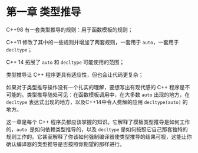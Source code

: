 # 第一章 类型推导

C++98 有一套类型推导的规则：用于函数模板的规则；

C++11 修改了其中的一些规则并增加了两套规则，一套用于 `auto`，一套用于 `decltype`；

C++ 14 拓展了 `auto` 和 `decltype` 可能使用的范围；

类型推导让 C++ 程序更具有适应性，但也会让代码更复杂；

如果对于类型推导操作没有一个扎实的理解，要想写出有现代感的 C++ 程序是不可能的。类型推导随处可见：在函数模板调用中，在大多数 `auto` 出现的地方，在 `decltype` 表达式出现的地方，以及C++14中令人费解的应用 `decltype(auto)` 的地方。

这一章是每个 C++ 程序员都应该掌握的知识。它解释了模板类型推导是如何工作的，`auto `是如何依赖类型推导的，以及 `decltype` 是如何按照它自己那套独特的规则工作的。它甚至解释了你该如何强制编译器使类型推导的结果可视，这能让你确认编译器的类型推导是否按照你期望的那样进行。